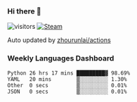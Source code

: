 ### Hi there 👋

![visitors](https://visitor-badge.glitch.me/badge?page_id=zhourunlai)
[![Steam](https://img.shields.io/badge/dynamic/json?label=Steam&query=%24.data.totalSubs&url=https%3A%2F%2Fapi.spencerwoo.com%2Fsubstats%2F%3Fsource%3DsteamGames%26queryKey%3D76561198285156854&suffix=%20Games&logo=steam&labelColor=134375&color=0b1a37&longCache=true)](http://steamcommunity.com/profiles/76561198285156854)

Auto updated by <a href="https://github.com/zhourunlai/zhourunlai/actions" target="_blank">zhourunlai/actions</a>

### Weekly Languages Dashboard

<!--PART:wakatime-->
```text
Python 26 hrs 17 mins █████████▓ 98.69%
YAML   20 mins        ▒░░░░░░░░░ 1.30%
Other  0 secs         ▒░░░░░░░░░ 0.01%
JSON   0 secs         ▒░░░░░░░░░ 0.01%
```
<!--PART:wakatime-->
